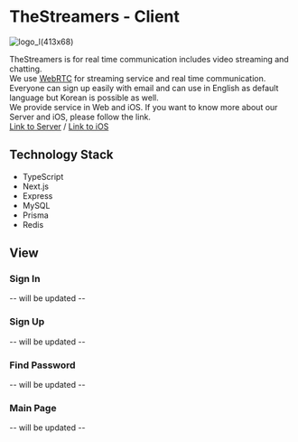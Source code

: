# TheStreamers - Client
![logo_l(413x68)](https://user-images.githubusercontent.com/52521363/104655180-a84a7300-5700-11eb-9fc2-f63f961bbe5a.png)

TheStreamers is for real time communication includes video streaming and chatting.  
We use [WebRTC](https://webrtc.org/) for streaming service and real time communication.  
Everyone can sign up easily with email and can use in English as default language but Korean is possible as well.  
We provide service in Web and iOS. If you want to know more about our Server and iOS, please follow the link.  
[Link to Server](https://github.com/lcpnine/TheStreamers-server) / [Link to iOS](https://github.com/yeonduing/TheStreamers-iOS/)  

## Technology Stack
- TypeScript
- Next.js
- Express
- MySQL
- Prisma
- Redis

## View
### Sign In
-- will be updated --

### Sign Up
-- will be updated --

### Find Password
-- will be updated --

### Main Page
-- will be updated --
